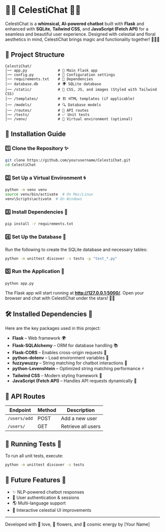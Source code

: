 # 🌙✨ CelestiChat 🌸🌟

CelestiChat is a **whimsical, AI-powered chatbot** built with **Flask** and enhanced with **SQLite**, **Tailwind CSS**, and **JavaScript (Fetch API)** for a seamless and beautiful user experience. Designed with celestial and floral aesthetics in mind, CelestiChat brings magic and functionality together! 🌿🌠🌷

## 🌌 Project Structure
```
CelestiChat/
│── app.py              # 🌟 Main Flask app
│── config.py           # 🎨 Configuration settings
│── requirements.txt    # 📜 Dependencies
│── database.db         # 🌍 SQLite database
│── /static/            # 🎨 CSS, JS, and images (Styled with Tailwind CSS)
│── /templates/         # 🏗️ HTML templates (if applicable)
│── /models/            # 🔍 Database models
│── /routes/            # 🚀 API routes
│── /tests/             # ✅ Unit tests
│── /venv/              # 🧪 Virtual environment (optional)
```

## 🚀 Installation Guide
### 1️⃣ Clone the Repository ✨
```bash
git clone https://github.com/yourusername/CelestiChat.git
cd CelestiChat
```

### 2️⃣ Set Up a Virtual Environment 🌀
```bash
python -m venv venv
source venv/bin/activate  # On Mac/Linux
venv\Scripts\activate  # On Windows
```

### 3️⃣ Install Dependencies 🌙
```bash
pip install -r requirements.txt
```

### 4️⃣ Set Up the Database 🌸
Run the following to create the SQLite database and necessary tables:
```bash
python -m unittest discover -s tests -p "test_*.py"
```

### 5️⃣ Run the Application 🌠
```bash
python app.py
```
The Flask app will start running at **http://127.0.0.1:5000/**. Open your browser and chat with CelestiChat under the stars! 🌟✨

## 🛠 Installed Dependencies 🌿
Here are the key packages used in this project:
- **Flask** – Web framework 🌍
- **Flask-SQLAlchemy** – ORM for database handling 📚
- **Flask-CORS** – Enables cross-origin requests 🔗
- **python-dotenv** – Load environment variables 🔐
- **fuzzywuzzy** – String matching for chatbot interactions 🧩
- **python-Levenshtein** – Optimized string matching performance ⚡
- **Tailwind CSS** – Modern styling framework 🎨
- **JavaScript (Fetch API)** – Handles API requests dynamically 🚀

## 🌟 API Routes
| Endpoint | Method | Description |
|----------|--------|-------------|
| `/users/add` | POST | Add a new user |
| `/users/` | GET | Retrieve all users |

## 🧪 Running Tests 🔬
To run all unit tests, execute:
```bash
python -m unittest discover -s tests
```

## 🌠 Future Features 🌙
- ✨ NLP-powered chatbot responses
- 🔑 User authentication & sessions
- 🌎 Multi-language support
- 🌿 Interactive celestial UI improvements

---
Developed with 💫 love, 🌻 flowers, and 🌙 cosmic energy by [Your Name]

